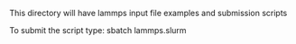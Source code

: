This directory will have lammps input file examples and submission scripts

To submit the script type: sbatch lammps.slurm
